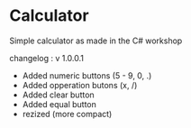 # Calculator
Simple calculator as made in the C# workshop

changelog : v 1.0.0.1
- Added numeric buttons (5 - 9, 0, .)
- Added opperation butons (x, /)
- Added clear button
- Added equal button
- rezized (more compact)

